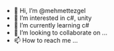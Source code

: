 - 👋 Hi, I’m @mehmettezgel
- 👀 I’m interested in c#, unity
- 🌱 I’m currently learning c#
- 💞️ I’m looking to collaborate on ...
- 📫 How to reach me ...

<!---
mehmettezgel/mehmettezgel is a ✨ special ✨ repository because its `README.md` (this file) appears on your GitHub profile.
You can click the Preview link to take a look at your changes.
--->
